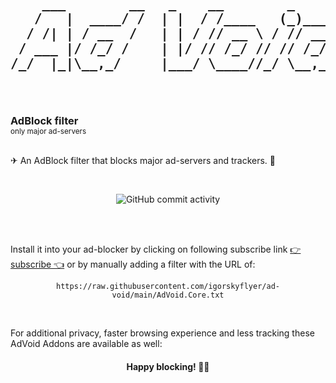 <h2 align="center">
 <pre>
    ___        __   _    __        _      __
   /   |  ____/ /  | |  / /____   (_)____/ /
  / /| | / __  /   | | / // __ \ / // __  / 
 / ___ |/ /_/ /    | |/ // /_/ // // /_/ /  
/_/  |_|\__,_/     |___/ \____//_/ \__,_/   
                                            
 </pre>                                     
</h2>

<h3 style="margin: 0">AdBlock filter</h3>
<sub>only major ad-servers</sub>

<br>
<br>

✈ An AdBlock filter that blocks major ad-servers and trackers. 👾

<br>

<p align="center">
  <img alt="GitHub commit activity" src="https://img.shields.io/github/commit-activity/m/igorskyflyer/ad-void?style=flat-square">
</p>

<br>
<br>

Install it into your ad-blocker by clicking on following subscribe link [👉 subscribe 👈](https://subscribe.adblockplus.org/?location=https://raw.githubusercontent.com/igorskyflyer/ad-void/main/AdVoid.Core.txt&title=AdVoid) or by manually adding a filter with the URL of: <br>

<p align="center">
 <code>https://raw.githubusercontent.com/igorskyflyer/ad-void/main/AdVoid.Core.txt</code>
</p>

<br>

For additional privacy, faster browsing experience and less tracking these AdVoid Addons are available as well:

<h4 align="center">Happy blocking! 🥳💃</h4>
